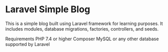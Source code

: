# Laravel Simple Blog


This is a simple blog built using Laravel framework for learning purposes. It includes modules, database migrations, factories, controllers, and seeds.


Requirements
PHP 7.4 or higher
Composer
MySQL or any other database supported by Laravel
